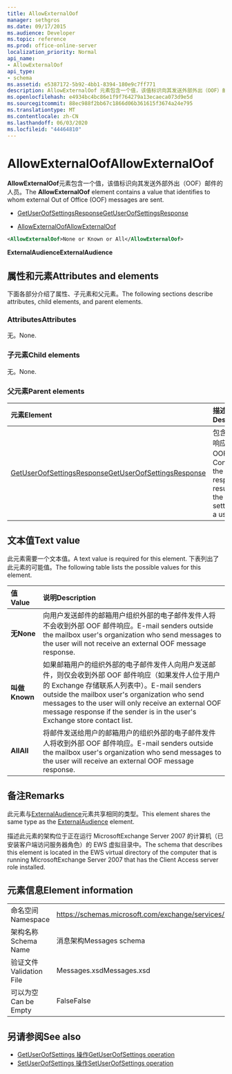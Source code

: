 ```yaml
---
title: AllowExternalOof
manager: sethgros
ms.date: 09/17/2015
ms.audience: Developer
ms.topic: reference
ms.prod: office-online-server
localization_priority: Normal
api_name:
- AllowExternalOof
api_type:
- schema
ms.assetid: e5387172-5b92-4bb1-8394-180e9c7ff771
description: AllowExternalOof 元素包含一个值，该值标识向其发送外部外出（OOF）邮件的人员。
ms.openlocfilehash: e4934bc4bc86e1f9f764279a13ecaeca073d9e5d
ms.sourcegitcommit: 88ec988f2bb67c1866d06b361615f3674a24e795
ms.translationtype: MT
ms.contentlocale: zh-CN
ms.lasthandoff: 06/03/2020
ms.locfileid: "44464810"
---
```

# <a name="allowexternaloof"></a><span data-ttu-id="c22ab-103">AllowExternalOof</span><span class="sxs-lookup"><span data-stu-id="c22ab-103">AllowExternalOof</span></span>

<span data-ttu-id="c22ab-104">**AllowExternalOof**元素包含一个值，该值标识向其发送外部外出（OOF）邮件的人员。</span><span class="sxs-lookup"><span data-stu-id="c22ab-104">The **AllowExternalOof** element contains a value that identifies to whom external Out of Office (OOF) messages are sent.</span></span> 
  
- [<span data-ttu-id="c22ab-105">GetUserOofSettingsResponse</span><span class="sxs-lookup"><span data-stu-id="c22ab-105">GetUserOofSettingsResponse</span></span>](getuseroofsettingsresponse.md)
  
- [<span data-ttu-id="c22ab-106">AllowExternalOof</span><span class="sxs-lookup"><span data-stu-id="c22ab-106">AllowExternalOof</span></span>](allowexternaloof.md)
  
```xml
<AllowExternalOof>None or Known or All</AllowExternalOof>
```

 <span data-ttu-id="c22ab-107">**ExternalAudience**</span><span class="sxs-lookup"><span data-stu-id="c22ab-107">**ExternalAudience**</span></span>
## <a name="attributes-and-elements"></a><span data-ttu-id="c22ab-108">属性和元素</span><span class="sxs-lookup"><span data-stu-id="c22ab-108">Attributes and elements</span></span>

<span data-ttu-id="c22ab-109">下面各部分介绍了属性、子元素和父元素。</span><span class="sxs-lookup"><span data-stu-id="c22ab-109">The following sections describe attributes, child elements, and parent elements.</span></span>
  
### <a name="attributes"></a><span data-ttu-id="c22ab-110">Attributes</span><span class="sxs-lookup"><span data-stu-id="c22ab-110">Attributes</span></span>

<span data-ttu-id="c22ab-111">无。</span><span class="sxs-lookup"><span data-stu-id="c22ab-111">None.</span></span>
  
### <a name="child-elements"></a><span data-ttu-id="c22ab-112">子元素</span><span class="sxs-lookup"><span data-stu-id="c22ab-112">Child elements</span></span>

<span data-ttu-id="c22ab-113">无。</span><span class="sxs-lookup"><span data-stu-id="c22ab-113">None.</span></span>
  
### <a name="parent-elements"></a><span data-ttu-id="c22ab-114">父元素</span><span class="sxs-lookup"><span data-stu-id="c22ab-114">Parent elements</span></span>

|<span data-ttu-id="c22ab-115">**元素**</span><span class="sxs-lookup"><span data-stu-id="c22ab-115">**Element**</span></span>|<span data-ttu-id="c22ab-116">**描述**</span><span class="sxs-lookup"><span data-stu-id="c22ab-116">**Description**</span></span>|
|:-----|:-----|
|[<span data-ttu-id="c22ab-117">GetUserOofSettingsResponse</span><span class="sxs-lookup"><span data-stu-id="c22ab-117">GetUserOofSettingsResponse</span></span>](getuseroofsettingsresponse.md) <br/> |<span data-ttu-id="c22ab-118">包含用户的响应结果和 OOF 设置。</span><span class="sxs-lookup"><span data-stu-id="c22ab-118">Contains the response results and the OOF settings for a user.</span></span>  <br/> |
   
## <a name="text-value"></a><span data-ttu-id="c22ab-119">文本值</span><span class="sxs-lookup"><span data-stu-id="c22ab-119">Text value</span></span>

<span data-ttu-id="c22ab-120">此元素需要一个文本值。</span><span class="sxs-lookup"><span data-stu-id="c22ab-120">A text value is required for this element.</span></span> <span data-ttu-id="c22ab-121">下表列出了此元素的可能值。</span><span class="sxs-lookup"><span data-stu-id="c22ab-121">The following table lists the possible values for this element.</span></span>
  
|<span data-ttu-id="c22ab-122">**值**</span><span class="sxs-lookup"><span data-stu-id="c22ab-122">**Value**</span></span>|<span data-ttu-id="c22ab-123">**说明**</span><span class="sxs-lookup"><span data-stu-id="c22ab-123">**Description**</span></span>|
|:-----|:-----|
|<span data-ttu-id="c22ab-124">**无**</span><span class="sxs-lookup"><span data-stu-id="c22ab-124">**None**</span></span> <br/> |<span data-ttu-id="c22ab-125">向用户发送邮件的邮箱用户组织外部的电子邮件发件人将不会收到外部 OOF 邮件响应。</span><span class="sxs-lookup"><span data-stu-id="c22ab-125">E-mail senders outside the mailbox user's organization who send messages to the user will not receive an external OOF message response.</span></span>  <br/> |
|<span data-ttu-id="c22ab-126">**叫做**</span><span class="sxs-lookup"><span data-stu-id="c22ab-126">**Known**</span></span> <br/> |<span data-ttu-id="c22ab-127">如果邮箱用户的组织外部的电子邮件发件人向用户发送邮件，则仅会收到外部 OOF 邮件响应（如果发件人位于用户的 Exchange 存储联系人列表中）。</span><span class="sxs-lookup"><span data-stu-id="c22ab-127">E-mail senders outside the mailbox user's organization who send messages to the user will only receive an external OOF message response if the sender is in the user's Exchange store contact list.</span></span>  <br/> |
|<span data-ttu-id="c22ab-128">**All**</span><span class="sxs-lookup"><span data-stu-id="c22ab-128">**All**</span></span> <br/> |<span data-ttu-id="c22ab-129">将邮件发送给用户的邮箱用户的组织外部的电子邮件发件人将收到外部 OOF 邮件响应。</span><span class="sxs-lookup"><span data-stu-id="c22ab-129">E-mail senders outside the mailbox user's organization who send messages to the user will receive an external OOF message response.</span></span>  <br/> |
   
## <a name="remarks"></a><span data-ttu-id="c22ab-130">备注</span><span class="sxs-lookup"><span data-stu-id="c22ab-130">Remarks</span></span>

<span data-ttu-id="c22ab-131">此元素与[ExternalAudience](externalaudience.md)元素共享相同的类型。</span><span class="sxs-lookup"><span data-stu-id="c22ab-131">This element shares the same type as the [ExternalAudience](externalaudience.md) element.</span></span> 
  
<span data-ttu-id="c22ab-132">描述此元素的架构位于正在运行 MicrosoftExchange Server 2007 的计算机（已安装客户端访问服务器角色）的 EWS 虚拟目录中。</span><span class="sxs-lookup"><span data-stu-id="c22ab-132">The schema that describes this element is located in the EWS virtual directory of the computer that is running MicrosoftExchange Server 2007 that has the Client Access server role installed.</span></span>
  
## <a name="element-information"></a><span data-ttu-id="c22ab-133">元素信息</span><span class="sxs-lookup"><span data-stu-id="c22ab-133">Element information</span></span>

|||
|:-----|:-----|
|<span data-ttu-id="c22ab-134">命名空间</span><span class="sxs-lookup"><span data-stu-id="c22ab-134">Namespace</span></span>  <br/> |https://schemas.microsoft.com/exchange/services/2006/messages  <br/> |
|<span data-ttu-id="c22ab-135">架构名称</span><span class="sxs-lookup"><span data-stu-id="c22ab-135">Schema Name</span></span>  <br/> |<span data-ttu-id="c22ab-136">消息架构</span><span class="sxs-lookup"><span data-stu-id="c22ab-136">Messages schema</span></span>  <br/> |
|<span data-ttu-id="c22ab-137">验证文件</span><span class="sxs-lookup"><span data-stu-id="c22ab-137">Validation File</span></span>  <br/> |<span data-ttu-id="c22ab-138">Messages.xsd</span><span class="sxs-lookup"><span data-stu-id="c22ab-138">Messages.xsd</span></span>  <br/> |
|<span data-ttu-id="c22ab-139">可以为空</span><span class="sxs-lookup"><span data-stu-id="c22ab-139">Can be Empty</span></span>  <br/> |<span data-ttu-id="c22ab-140">False</span><span class="sxs-lookup"><span data-stu-id="c22ab-140">False</span></span>  <br/> |
   
## <a name="see-also"></a><span data-ttu-id="c22ab-141">另请参阅</span><span class="sxs-lookup"><span data-stu-id="c22ab-141">See also</span></span>

- [<span data-ttu-id="c22ab-142">GetUserOofSettings 操作</span><span class="sxs-lookup"><span data-stu-id="c22ab-142">GetUserOofSettings operation</span></span>](getuseroofsettings-operation.md) 
- [<span data-ttu-id="c22ab-143">SetUserOofSettings 操作</span><span class="sxs-lookup"><span data-stu-id="c22ab-143">SetUserOofSettings operation</span></span>](setuseroofsettings-operation.md)

